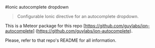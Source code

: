 #Ionic autocomplete dropdown
> Configurable Ionic directive for an autocomplete dropdown.

This is a Meteor package for this repo [https://github.com/guylabs/ion-autocomplete] (https://github.com/guylabs/ion-autocomplete).

Please, refer to that repo's README for all information.
